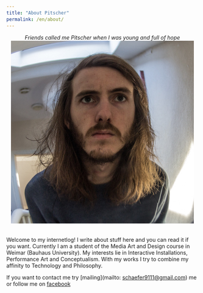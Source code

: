 ```yaml
---
title: "About Pitscher"
permalink: /en/about/
---
```

<center><i>Friends called me Pitscher when I was young and full of hope</i>
<img src="/img/me.jpeg" alt="Pitscher" width="480" height="480">
</center>
<br>
  
Welcome to my internetlog!
I write about stuff here and you can read it if you want. Currently I am a student of the Media Art and Design course in Weimar (Bauhaus University). My interests lie in Interactive Installations, Performance Art and Conceptualism. With my works I try to combine my affinity to Technology and Philosophy.

If you want to contact me try [mailing](mailto: schaefer9111@gmail.com) me or follow me on [facebook](http://www.facebook.com/pi43r)
